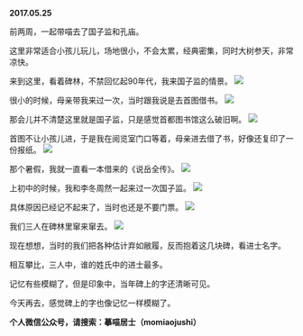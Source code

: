 
          
**2017.05.25**

前两周，一起带喵去了国子监和孔庙。

这里非常适合小孩儿玩儿，场地很小，不会太累，经典密集，同时大树参天，非常凉快。

来到这里，看着碑林，不禁回忆起90年代，我来国子监的情景。
![](https://mmbiz.qlogo.cn/mmbiz_jpg/uDI3FLln00YkxQNeSVLT71hWiaCbR04kZaPS3MUfEkYmkPooYsNT7ptV8FbzBbFgdmoFyupzsy8gOUY4OKrde8g/0?wx_fmt=jpeg)


很小的时候，母亲带我来过一次，当时跟我说是去首图借书。
![](https://mmbiz.qlogo.cn/mmbiz_jpg/uDI3FLln00YkxQNeSVLT71hWiaCbR04kZ4M9iazkh0kIib4QgotlTzmKhhVGX3f73vLicUmN5neVRfYEHiapVoJicFNQ/0?wx_fmt=jpeg)


那会儿并不清楚这里就是国子监，只是感觉首都图书馆这么破旧啊。
![](https://mmbiz.qlogo.cn/mmbiz_jpg/uDI3FLln00YkxQNeSVLT71hWiaCbR04kZHYicfIYibKC2ByJ3a5uicqghX3Vp2GNb48NrOYXQ4q0Ylp4QmYNDErHjQ/0?wx_fmt=jpeg)


首图不让小孩儿进，于是我在阅览室门口等着，母亲进去借了书，好像还复印了一份报纸。
![](https://mmbiz.qlogo.cn/mmbiz_jpg/uDI3FLln00YkxQNeSVLT71hWiaCbR04kZeweJiafPkBzicJOEZUUibtzC3Z87Ijoe8X5Vwpr1XKY8IGmh9u0H0xErg/0?wx_fmt=jpeg)


那个暑假，我就一直看一本借来的《说岳全传》。
![](https://mmbiz.qlogo.cn/mmbiz_jpg/uDI3FLln00YkxQNeSVLT71hWiaCbR04kZOVichSN3mIlQH4fctqicr9r9qhiaNhoJc2KZm2j2LvvibYAlic2u8rODeKg/0?wx_fmt=jpeg)


上初中的时候，我和李冬周然一起来过一次国子监。
![](https://mmbiz.qlogo.cn/mmbiz_jpg/uDI3FLln00YkxQNeSVLT71hWiaCbR04kZKPFw72yk5B441nltFC6ic6D17TicI9Jcj8jJCrOPH6r4CLm5HpfjIPDA/0?wx_fmt=jpeg)


具体原因已经记不起来了，当时也还是不要门票。
![](https://mmbiz.qlogo.cn/mmbiz_jpg/uDI3FLln00YkxQNeSVLT71hWiaCbR04kZ5LwMINsCgbIFQyOVvKCj0JyIsqBWj1AficFjlf968m29sfyysACPxibQ/0?wx_fmt=jpeg)


我们三人在碑林里窜来窜去。
![](https://mmbiz.qlogo.cn/mmbiz_jpg/uDI3FLln00YkxQNeSVLT71hWiaCbR04kZHguauONHAmKuRvnUJq0dtohuCSnob0J0yicqKoZibT0vZsO11qCtNxpg/0?wx_fmt=jpeg)


现在想想，当时的我们把各种估计弃如敝履，反而抱着这几块碑，看进士名字。

相互攀比，三人中，谁的姓氏中的进士最多。

记忆有些模糊了，但是印象中，当年碑上的字还清晰可见。

今天再去，感觉碑上的字也像记忆一样模糊了。


**个人微信公众号，请搜索：摹喵居士（momiaojushi）**

        